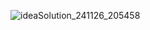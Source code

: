 ![ideaSolution_241126_205458](https://github.com/user-attachments/assets/1865892d-a962-4b27-9bd4-590ffdded0ec)
